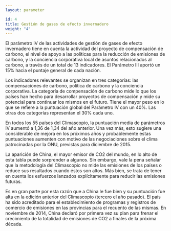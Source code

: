 ```yaml
---
layout: parameter

id: 4
title: Gestión de gases de efecto invernadero
weight: "4"
---
```

El parámetro IV de las actividades de gestión de gases de efecto invernadero tiene en cuenta la actividad del proyecto de compensación de carbono, el nivel de apoyo a las políticas para la reducción de emisiones de carbono, y la conciencia corporativa local de asuntos relacionados al  carbono, a través de un total de 13 indicadores. El Parámetro III aportó un 15% hacia el puntaje general de cada nación.

Los indicadores relevantes se organizan en tres categorías: las compensaciones de carbono, política de carbono y la conciencia corporativa. La categoría de compensación de carbono mide lo que los países han hecho para desarrollar proyectos de compensación y mide su potencial para continuar los mismos en el futuro. Tiene el mayor peso en lo que se refiere a la puntuación global del Parámetro IV con un 40%. Las otras dos categorías representan el 30% cada uno.

En todos los 55 países del Climascopio, la puntuación media de parámetros IV aumentó a  1,36 de 1,34 del año anterior. Una vez más, esto sugiere una considerable de mejora en los próximos años y probablemente estas puntuaciones aumenten con motivo de las negociaciones sobre el clima patrocinadas por la ONU, previstas para diciembre de 2015.

La aparición de China, el mayor emisor de CO2 del mundo, en lo alto de esta tabla puede sorprender a algunos. Sin embargo, vale la pena señalar que la metodología del Climascopio no mide las emisiones de los países o reduce sus resultados cuando éstos son altos. Más bien,  se trata de tener en cuenta los esfuerzos lanzados explícitamente para reducir las emisiones futuras.

Es en gran parte por esta razón que a China le fue  bien y su puntuación fue alta en la edición anterior del Climascopio (tercero el año pasado). El país ha sido acreditado para el establecimiento de programas y registros de comercio de emisiones en las provincias para el recuento de las mismas. En noviembre de 2014, China declaró por primera vez su plan para frenar el crecimiento de la totalidad de emisiones de CO2 a finales de la próxima década.


